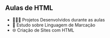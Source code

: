  ## Aulas de HTML

- 👩🏻‍💻 Projetos Desenvolvidos durante as aulas
- 📖 Estudo sobre Linguagem de Marcação
- 🌐 Criação de Sites com HTML
